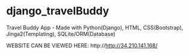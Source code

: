 # django_travelBuddy
Travel Buddy App - Made with Python(Django), HTML, CSS(Bootstrap), Jinga2(Templating), SQLite/ORM(Database) 

WEBSITE CAN BE VIEWED HERE: http://http://34.210.141.168/
